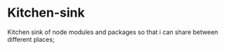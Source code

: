 # Kitchen-sink

Kitchen sink of node modules and packages so that i can share between different places;
